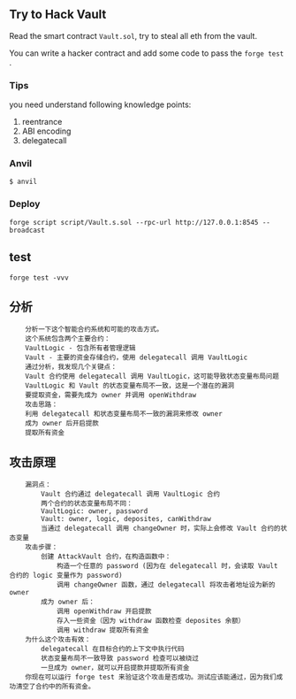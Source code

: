 ## Try to Hack Vault 

Read the smart contract `Vault.sol`, try to steal all eth from the vault.

You can write a hacker contract and add some code to pass the `forge test` .

### Tips 
you need understand following knowledge points:
1. reentrance 
2. ABI encoding
3. delegatecall
 

### Anvil

```shell
$ anvil
```

### Deploy

```shell
forge script script/Vault.s.sol --rpc-url http://127.0.0.1:8545 --broadcast
```

## test

```
forge test -vvv
```

## 分析
```
    分析一下这个智能合约系统和可能的攻击方式。
    这个系统包含两个主要合约：
    VaultLogic - 包含所有者管理逻辑
    Vault - 主要的资金存储合约，使用 delegatecall 调用 VaultLogic
    通过分析，我发现几个关键点：
    Vault 合约使用 delegatecall 调用 VaultLogic，这可能导致状态变量布局问题
    VaultLogic 和 Vault 的状态变量布局不一致，这是一个潜在的漏洞
    要提取资金，需要先成为 owner 并调用 openWithdraw
    攻击思路：
    利用 delegatecall 和状态变量布局不一致的漏洞来修改 owner
    成为 owner 后开启提款
    提取所有资金

```
## 攻击原理
```
    漏洞点：
        Vault 合约通过 delegatecall 调用 VaultLogic 合约
        两个合约的状态变量布局不同：
        VaultLogic: owner, password
        Vault: owner, logic, deposites, canWithdraw
        当通过 delegatecall 调用 changeOwner 时，实际上会修改 Vault 合约的状态变量
    攻击步骤：
        创建 AttackVault 合约，在构造函数中：
            构造一个任意的 password (因为在 delegatecall 时，会读取 Vault 合约的 logic 变量作为 password)
            调用 changeOwner 函数，通过 delegatecall 将攻击者地址设为新的 owner
        成为 owner 后：
            调用 openWithdraw 开启提款
            存入一些资金（因为 withdraw 函数检查 deposites 余额）
            调用 withdraw 提取所有资金
    为什么这个攻击有效：
        delegatecall 在目标合约的上下文中执行代码
        状态变量布局不一致导致 password 检查可以被绕过
        一旦成为 owner，就可以开启提款并提取所有资金
    你现在可以运行 forge test 来验证这个攻击是否成功。测试应该能通过，因为我们成功清空了合约中的所有资金。

```